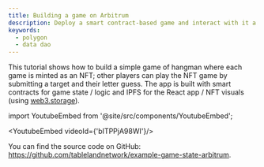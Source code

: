 ```yaml
---
title: Building a game on Arbitrum
description: Deploy a smart contract-based game and interact with it a React app.
keywords:
  - polygon
  - data dao
---
```


This tutorial shows how to build a simple game of hangman where each game is minted as an NFT; other players can play the NFT game by submitting a target and their letter guess. The app is built with smart contracts for game state / logic and IPFS for the React app / NFT visuals (using [web3.storage](https://web3.storage/)).

import YoutubeEmbed from '@site/src/components/YoutubeEmbed';

<YoutubeEmbed videoId={'bITPPjA98WI'}/>

You can find the source code on GitHub: https://github.com/tablelandnetwork/example-game-state-arbitrum.
